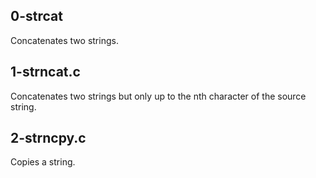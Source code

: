 ## 0-strcat
Concatenates two strings.
## 1-strncat.c
Concatenates two strings but only up to the nth character of the source string.
## 2-strncpy.c
Copies a string.
